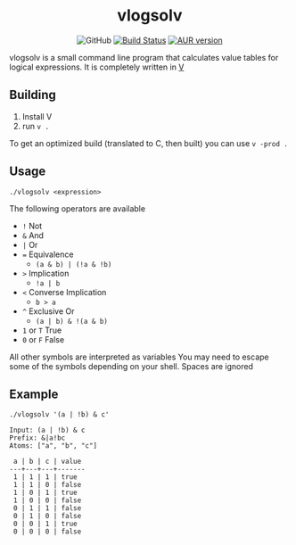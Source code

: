 # <div align=center>vlogsolv</div>

<p align=center>
	<img alt="GitHub" src="https://img.shields.io/github/license/nzbr/vlogsolv">
	<a href="https://actions-badge.atrox.dev/nzbr/vlogsolv/goto"><img alt="Build Status" src="https://img.shields.io/endpoint.svg?url=https%3A%2F%2Factions-badge.atrox.dev%2Fnzbr%2Fvlogsolv%2Fbadge&style=flat" /></a>
	<a href="https://aur.archlinux.org/packages/vlogsolv/"><img alt="AUR version" src="https://img.shields.io/aur/version/vlogsolv"></a>
</p>

vlogsolv is a small command line program that calculates value tables for logical expressions.
It is completely written in [V](https://github.com/vlang/v)

## Building

1. Install V
2. run `v .`

To get an optimized build (translated to C, then built) you can use `v -prod .`

## Usage

`./vlogsolv <expression>`

The following operators are available

- `!` Not
- `&` And
- `|` Or
- `=` Equivalence
  - `(a & b) | (!a & !b)`
- `>` Implication
  - `!a | b`
- `<` Converse Implication
  - `b > a`
- `^` Exclusive Or
  - `(a | b) & !(a & b)`
- `1` or `T` True
- `0` or `F` False

All other symbols are interpreted as variables
You may need to escape some of the symbols depending on your shell. Spaces are ignored

## Example

`./vlogsolv '(a | !b) & c'`

```none
Input: (a | !b) & c
Prefix: &|a!bc
Atoms: ["a", "b", "c"]

 a | b | c | value
---+---+---+-------
 1 | 1 | 1 | true
 1 | 1 | 0 | false
 1 | 0 | 1 | true
 1 | 0 | 0 | false
 0 | 1 | 1 | false
 0 | 1 | 0 | false
 0 | 0 | 1 | true
 0 | 0 | 0 | false
```
